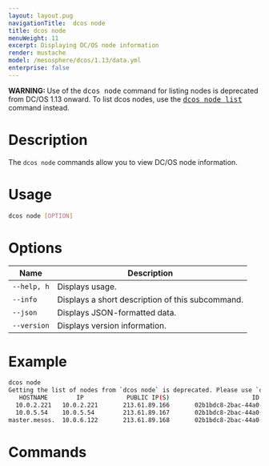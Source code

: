 ```yaml
---
layout: layout.pug
navigationTitle:  dcos node
title: dcos node
menuWeight: 11
excerpt: Displaying DC/OS node information
render: mustache
model: /mesosphere/dcos/1.13/data.yml
enterprise: false
---
```


<p class="message--warning"><strong>WARNING: </strong>Use of the <tt>dcos node</tt> command for listing nodes is deprecated from DC/OS 1.13 onward. To list dcos nodes, use the <tt><a href="/mesosphere/dcos/1.13/cli/command-reference/dcos-node/dcos-node-list/">dcos node list</a></tt> command instead.</p>

# Description
The `dcos node` commands allow you to view DC/OS node information.


# Usage

```bash
dcos node [OPTION]
```

# Options

| Name |  Description |
|---------|-------------|
| `--help, h`   |   Displays usage. |
| `--info`   |  Displays a short description of this subcommand. |
| `--json`   |    Displays JSON-formatted data. |
| `--version`   |  Displays version information. |


# Example

```bash
dcos node
Getting the list of nodes from `dcos node` is deprecated. Please use `dcos node list`.
   HOSTNAME        IP            PUBLIC IP(S)                       ID                            TYPE            REGION          ZONE
  10.0.2.221   10.0.2.221       213.61.89.166       02b1bdc8-2bac-44a0-81ff-65816936b97b-S1   agent            aws/us-west-2  aws/us-west-2a
  10.0.5.54    10.0.5.54        213.61.89.167       02b1bdc8-2bac-44a0-81ff-65816936b97b-S0   agent (public)   aws/us-west-2  aws/us-west-2a
master.mesos.  10.0.6.122       213.61.89.168       02b1bdc8-2bac-44a0-81ff-65816936b97b      master (leader)  aws/us-west-2  aws/us-west-2a
```

# Commands

